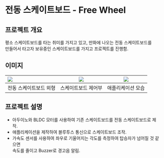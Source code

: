 # 전동 스케이트보드 - Free Wheel
## 프로젝트 개요
평소 스케이트보드를 타는 취미를 가지고 있고, 만화에 나오는 전동 스케이트보드를   
만들어서 타고자 보유중인 스케이트보드를 가지고 프로젝트를 진행함.

## 이미지
| <img src="https://user-images.githubusercontent.com/44526808/103165263-e585b880-4858-11eb-847f-20c621ba6cd6.png"></img> | <img src="https://user-images.githubusercontent.com/44526808/103165256-c5ee9000-4858-11eb-8fbc-8a0c45dfa1ab.png"></img> | <img src="https://user-images.githubusercontent.com/44526808/103165272-f9311f00-4858-11eb-8c07-2e13904503c7.png"></img> |
|:---|:---:|:---:|
|  전동 스케이트보드 외형 | 스케이트보드 제어부 | 애플리케이션 모습 |

## 프로젝트 설명
+ 아두이노와 BLDC 모터를 사용하여 기존 스케이트보드를 전동 스케이트보드로 제작.
+ 애플리케이션을 제작하여 블루투스 통신으로 스케이트보드 조작.
+ 가속도 센서를 사용하여 좌우로 기울어지는 각도를 측정하여 탑승자가 넘어질 것 같으면   
속도를 줄이고 Buzzer로 경고음 알림.
